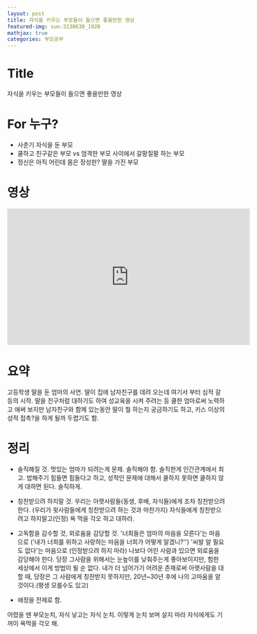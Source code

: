 ```yaml
---
layout: post
title: 자식을 키우는 부모들이 들으면 좋을만한 영상
featured-img: sun-3130638_1920
mathjax: true
categories: 부모공부
---
```


# Title
자식을 키우는 부모들이 들으면 좋을만한 영상

# For 누구?
- 사춘기 자식을 둔 부모
- 쿨하고 친구같은 부모 vs 엄격한 부모 사이에서 갈팡질팔 하는 부모
- 정신은 아직 어린데 몸은 장성한? 딸을 가진 부모

# 영상
<iframe width="560" height="315" src="https://www.youtube.com/embed/e9CpDayOOxg?start=420" frameborder="0" allow="autoplay; encrypted-media" allowfullscreen></iframe>

# 요약
고등학생 딸을 둔 엄마의 사연.
딸이 집에 남자친구를 데려 오는데 여기서 부터 심적 갈등의 시작.
딸을 친구처럼 대하기도 하여 성교육을 시켜 주려는 등 쿨한 엄마로써 노력하고 애써 보지만
남자친구와 함께 있는동안 딸이 뭘 하는지 궁금하기도 하고, 키스 이상의 성적 접촉?을 하게 될까 두렵기도 함.


# 정리
- 솔직해질 것.
멋있는 엄마가 되려는게 문제.
솔직해야 함. 솔직한게 인간관계에서 최고.
밥해주기 힘들면 힘들다고 하고, 성적인 문제에 대해서 쿨하지 못하면 쿨하지 않게 대하면 된다. 솔직하게.


- 칭찬받으려 하지말 것.
우리는 아랫사람들(동생, 후배, 자식들)에게 조차 칭찬받으려 한다. (우리가 윗사람들에게 칭찬받으려 하는 것과 마찬가지)
자식들에게 칭찬받으려고 하지말고(인정) 욕 먹을 각오 하고 대하라.


- 고독함을 감수할 것, 외로움을 감당할 것.
'너희들은 엄마의 마음을 모른다'는 마음으로 ('내가 너희를 위하고 사랑하는 마음을 너희가 어떻게 알겠니?'')
'씨발 알 필요도 없다'는 마음으로 (인정받으려 하지 마라)
나보다 어린 사람과 있으면 외로움을 감당해야 한다.
당장 그사람을 위해서는 눈높이를 낮춰주는게 좋아보이지만,
험한 세상에서 이게 방법이 될 순 없다.
내가 더 넘어가기 어려운 존재로써 아랫사람을 대할 때, 당장은 그 사람에게 칭찬받지 못하지만, 20년~30년 후에 나의 고마움을 알 것이다.(평생 모를수도 있고)


- 애정을 전제로 함.


어렸을 땐 부모눈치, 자식 낳고는 자식 눈치. 이렇게 눈치 보며 살지 마라
자식에게도 기꺼이 욕먹을 각오 해.
